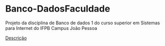 # Banco-DadosFaculdade
Projeto da disciplina de Banco de dados 1 do curso superior em Sistemas para Internet do IFPB Campus João Pessoa

<a href="https://suap.ifpb.edu.br/media/edu/material_aula/IFPB-BD-Projeto_BD_Relacional.pdf">Descrição</a>

